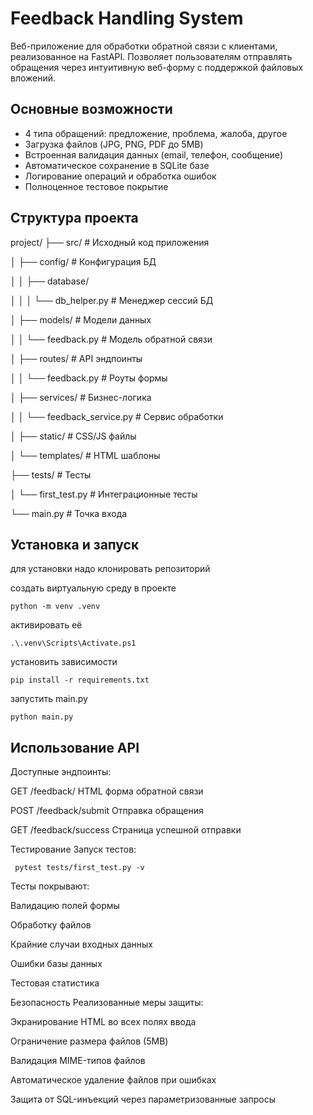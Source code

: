 # Feedback Handling System 

Веб-приложение для обработки обратной связи с клиентами, реализованное на FastAPI. Позволяет пользователям отправлять обращения через интуитивную веб-форму с поддержкой файловых вложений.



## Основные возможности 

-  4 типа обращений: предложение, проблема, жалоба, другое
-  Загрузка файлов (JPG, PNG, PDF до 5MB)
-  Встроенная валидация данных (email, телефон, сообщение)
-  Автоматическое сохранение в SQLite базе
-  Логирование операций и обработка ошибок
-  Полноценное тестовое покрытие

## Структура проекта 
project/
├── src/ # Исходный код приложения

│ ├── config/  # Конфигурация БД

│ │ ├── database/

│ │ │ └── db_helper.py # Менеджер сессий БД

│ ├── models/ # Модели данных

│ │ └── feedback.py # Модель обратной связи

│ ├── routes/ # API эндпоинты

│ │ └── feedback.py # Роуты формы

│ ├── services/ # Бизнес-логика

│ │ └── feedback_service.py # Сервис обработки

│ ├── static/ # CSS/JS файлы

│ └── templates/ # HTML шаблоны

├── tests/ #  Тесты

│ └── first_test.py # Интеграционные тесты

└── main.py # Точка входа



## Установка и запуск 
для установки надо клонировать репозиторий

создать виртуальную среду в проекте
```
python -m venv .venv 
```
активировать её
```
.\.venv\Scripts\Activate.ps1
```

установить зависимости
```
pip install -r requirements.txt 
```
запустить main.py
```
python main.py
```

## Использование API 
Доступные эндпоинты:


GET	/feedback/	HTML форма обратной связи

POST	/feedback/submit	Отправка обращения

GET	/feedback/success	Страница успешной отправки

Тестирование 
Запуск тестов:
```
 pytest tests/first_test.py -v
```

Тесты покрывают:

Валидацию полей формы

Обработку файлов

Крайние случаи входных данных

Ошибки базы данных

Тестовая статистика

Безопасность 
Реализованные меры защиты:

 Экранирование HTML во всех полях ввода

 Ограничение размера файлов (5MB)

 Валидация MIME-типов файлов

 Автоматическое удаление файлов при ошибках

 Защита от SQL-инъекций через параметризованные запросы
